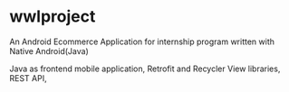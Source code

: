 # wwlproject
An Android Ecommerce Application for internship program written with Native Android(Java)

Java as frontend mobile application,
Retrofit and Recycler View libraries,
REST API,

